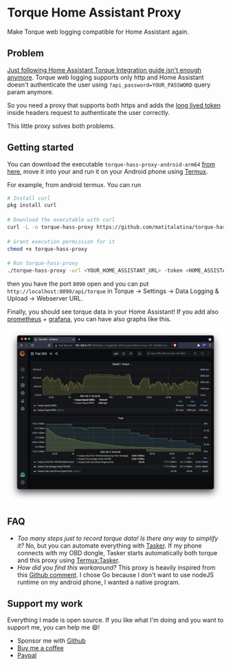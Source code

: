 # Torque Home Assistant Proxy

Make Torque web logging compatible for Home Assistant again.

## Problem

[Just following Home Assistant Torque Integration guide isn't enough anymore](https://www.home-assistant.io/integrations/torque/). Torque web logging supports only http and Home Assistant doesn't authenticate the user using `?api_password=YOUR_PASSWORD` query param anymore.

So you need a proxy that supports both https and adds the [long lived token](https://developers.home-assistant.io/docs/auth_api/#long-lived-access-token) inside headers request to authenticate the user correctly.

This little proxy solves both problems.

## Getting started

You can download the executable `torque-hass-proxy-android-arm64` [from here](https://github.com/matitalatina/torque-hass-proxy/releases/tag/v1.0.0), move it into your and run it on your Android phone using [Termux](https://termux.com/).

For example, from android termux. You can run

```bash
# Install curl
pkg install curl

# Download the executable with curl
curl -L -o torque-hass-proxy https://github.com/matitalatina/torque-hass-proxy/releases/download/v1.0.0/torque-hass-proxy-android-arm64

# Grant execution permission for it
chmod +x torque-hass-proxy

# Run torque-hass-proxy
./torque-hass-proxy -url <YOUR_HOME_ASSISTANT_URL> -token <HOME_ASSISTANT_LIVE_TOKEN>
```

then you have the port `8090` open and you can put `http://localhost:8090/api/torque` in Torque -> Settings -> Data Logging & Upload -> Webserver URL.

Finally, you should see torque data in your Home Assistant! If you add also [prometheus](https://www.home-assistant.io/integrations/prometheus/) + [grafana](https://grafana.com/), you can have also graphs like this.

![Car data on Grafana](assets/grafana.png)

## FAQ

- *Too many steps just to record torque data! Is there any way to simplify it?* No, but you can automate everything with [Tasker](https://play.google.com/store/apps/details?id=net.dinglisch.android.taskerm&hl=it&gl=US). If my phone connects with my OBD dongle, Tasker starts automatically both torque and this proxy using [Termux:Tasker](https://play.google.com/store/apps/details?id=com.termux.tasker&hl=it&gl=US).
- *How did you find this workaround?* This proxy is heavily inspired from this [Github comment](https://github.com/home-assistant/core/issues/28836#issuecomment-579887196). I chose Go because I don't want to use nodeJS runtime on my android phone, I wanted a native program.

## Support my work

Everything I made is open source.
If you like what I'm doing and you want to support me, you can help me 😄!

- Sponsor me with [Github](https://github.com/sponsors/matitalatina)
- [Buy me a coffee](https://www.buymeacoffee.com/mattianatali)
- [Paypal](https://paypal.me/mattianatali)